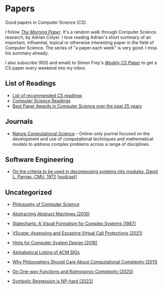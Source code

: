 # Papers

Good papers in Computer Science (CS).

I follow _[The Morning Paper](https://blog.acolyer.org/)_. It's a random walk through Computer Science research, by Adrian Colyer. I love reading Adrian's short summary of an important, influential, topical or otherwise interesting paper in the field of Computer Science. The series of "a paper each week" is very good. I miss his summary already.

I also subscribe (RSS and email) to Simon Frey's _[Weekly CS Paper](https://simon-frey.com/weeklycspaper/)_ to get a CS paper every weekend into my inbox.

## List of Readings

- [List of recommended CS readings](https://github.com/amilajack/reading)
- [Computer Science Readings](https://github.com/erikgrinaker/readings)
- [Best Paper Awards in Computer Science over the past 25 years](https://jeffhuang.com/best_paper_awards/)

## Journals

- [Nature Computational Science](https://www.nature.com/natcomputsci) - Online-only journal focused on the development and use of computational techniques and mathematical models to address complex problems across a range of disciplines.

## Software Engineering

- [On the criteria to be used in decomposing systems into modules, David L. Parnas, CMU, 1972](https://dl.acm.org/doi/pdf/10.1145/361598.361623) [[podcast](https://ericnormand.me/podcast/on-the-criteria-to-be-used-in-decomposing-systems-into-modules)]

## Uncategorized

- [Philosophy of Computer Science](https://cse.buffalo.edu/~rapaport/Papers/phics.pdf)
- [Abstracting Abstract Machines (2010)](http://matt.might.net/papers/vanhorn2010abstract.pdf)
- [Statecharts: A Visual Formalism for Complex Systems (1987)](http://www.inf.ed.ac.uk/teaching/courses/seoc/2005_2006/resources/statecharts.pdf)

- [VScape: Assessing and Escaping Virtual Call Protections (2021)](https://www.usenix.org/system/files/sec21fall-chen-kaixiang.pdf)
- [Hints for Computer System Design (2016)](https://www.microsoft.com/en-us/research/wp-content/uploads/2016/02/acrobat-17.pdf)
- [Alphabetical Listing of ACM SIGs](https://www.acm.org/special-interest-groups/alphabetical-listing)
- [Why Philosophers Should Care About Computational Complexity (2011)](https://arxiv.org/abs/1108.1791)
- [On One-way Functions and Kolmogorov Complexity (2020)](https://arxiv.org/abs/2009.11514)
- [Symbolic Regression is NP-hard (2022)](https://openreview.net/forum?id=LTiaPxqe2e)
